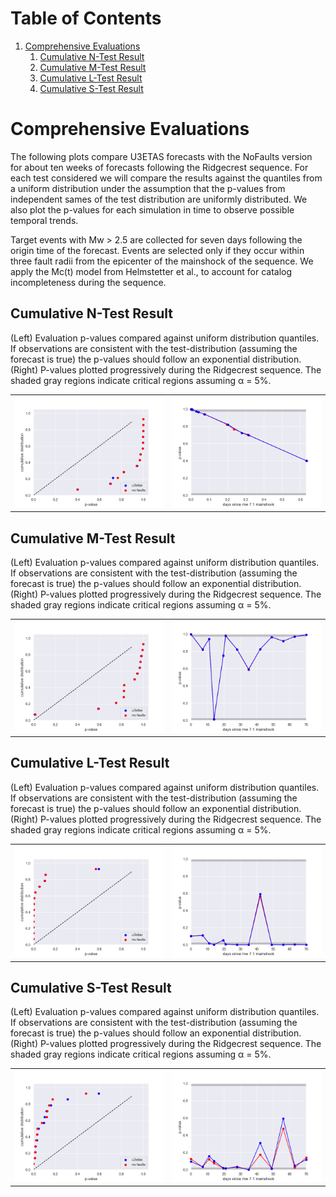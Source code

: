 # Table of Contents
1. [Comprehensive Evaluations](#comprehensive_evaluations)
   1. [Cumulative N-Test Result](#cumulative_n-test_result)
   1. [Cumulative M-Test Result](#cumulative_m-test_result)
   1. [Cumulative L-Test Result](#cumulative_l-test_result)
   1. [Cumulative S-Test Result](#cumulative_s-test_result)
# Comprehensive Evaluations <a name="comprehensive_evaluations"></a>

The following plots compare U3ETAS forecasts with the NoFaults version for about ten weeks of forecasts following the Ridgecrest sequence. For each test considered we will compare the results against the quantiles from a uniform distribution under the assumption that the p-values from independent sames of the test distribution are uniformly distributed. We also plot the p-values for each simulation in time to observe possible temporal trends.  
 
Target events with Mw > 2.5 are collected for seven days following the origin time of the forecast. Events are selected only if they occur within three fault radii from the epicenter of the mainshock of the sequence. We apply the Mc(t) model from Helmstetter et al., to account for  catalog incompleteness during the sequence.
## Cumulative N-Test Result  <a name="cumulative_n-test_result"></a>

(Left) Evaluation p-values compared against uniform distribution quantiles. If observations are consistent with the test-distribution (assuming the forecast is true) the p-values should follow an exponential distribution. (Right) P-values plotted progressively during the Ridgecrest sequence. The shaded gray regions indicate critical regions assuming α = 5%.

| | |
| --- | --- |
|  ![](plots/uniform_distr-n-test-mw_2p5.png) | ![](plots/cumulative-n-test_mw_2p5.png) |
## Cumulative M-Test Result  <a name="cumulative_m-test_result"></a>

(Left) Evaluation p-values compared against uniform distribution quantiles. If observations are consistent with the test-distribution (assuming the forecast is true) the p-values should follow an exponential distribution. (Right) P-values plotted progressively during the Ridgecrest sequence. The shaded gray regions indicate critical regions assuming α = 5%.

| | |
| --- | --- |
|  ![](plots/uniform_distr-m-test-mw_2p5.png) | ![](plots/cumulative-m-test_mw_2p5.png) |
## Cumulative L-Test Result  <a name="cumulative_l-test_result"></a>

(Left) Evaluation p-values compared against uniform distribution quantiles. If observations are consistent with the test-distribution (assuming the forecast is true) the p-values should follow an exponential distribution. (Right) P-values plotted progressively during the Ridgecrest sequence. The shaded gray regions indicate critical regions assuming α = 5%.

| | |
| --- | --- |
|  ![](plots/uniform_distr-l-test-mw_2p5.png) | ![](plots/cumulative-l-test_mw_2p5.png) |
## Cumulative S-Test Result  <a name="cumulative_s-test_result"></a>

(Left) Evaluation p-values compared against uniform distribution quantiles. If observations are consistent with the test-distribution (assuming the forecast is true) the p-values should follow an exponential distribution. (Right) P-values plotted progressively during the Ridgecrest sequence. The shaded gray regions indicate critical regions assuming α = 5%.

| | |
| --- | --- |
|  ![](plots/uniform_distr-s-test-mw_2p5.png) | ![](plots/cumulative-s-test_mw_2p5.png) |
